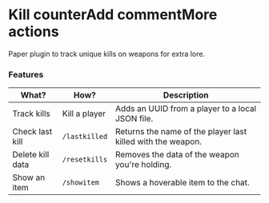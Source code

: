 # Kill counterAdd commentMore actions
Paper plugin to track unique kills on weapons for extra lore.

### Features <br/>
| What?            | How?          | Description                                                 |
|------------------|---------------|-------------------------------------------------------------|
| Track kills      | Kill a player | Adds an UUID from a player to a local JSON file.            |
| Check last kill  | `/lastkilled` | Returns the name of the player last killed with the weapon. |
| Delete kill data | `/resetkills` | Removes the data of the weapon you're holding.              |
| Show an item     | `/showitem`   | Shows a hoverable item to the chat.                         |